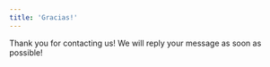 ```yaml
---
title: 'Gracias!'
---
```


Thank you for contacting us! We will reply your message as soon as possible!
